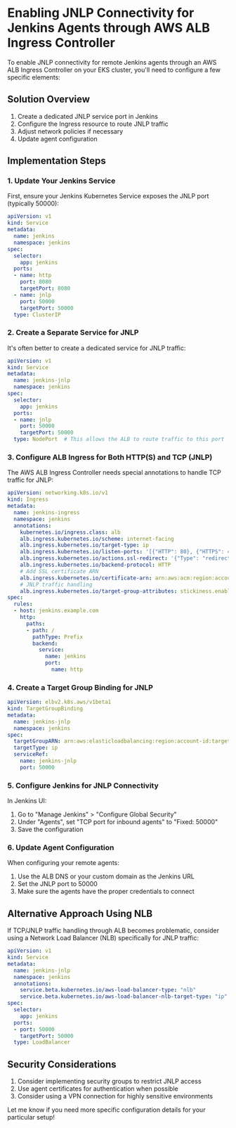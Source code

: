 # Enabling JNLP Connectivity for Jenkins Agents through AWS ALB Ingress Controller

To enable JNLP connectivity for remote Jenkins agents through an AWS ALB Ingress Controller on your EKS cluster, you'll need to configure a few specific elements:

## Solution Overview

1. Create a dedicated JNLP service port in Jenkins
2. Configure the Ingress resource to route JNLP traffic
3. Adjust network policies if necessary
4. Update agent configuration

## Implementation Steps

### 1. Update Your Jenkins Service

First, ensure your Jenkins Kubernetes Service exposes the JNLP port (typically 50000):

```yaml
apiVersion: v1
kind: Service
metadata:
  name: jenkins
  namespace: jenkins
spec:
  selector:
    app: jenkins
  ports:
  - name: http
    port: 8080
    targetPort: 8080
  - name: jnlp
    port: 50000
    targetPort: 50000
  type: ClusterIP
```

### 2. Create a Separate Service for JNLP

It's often better to create a dedicated service for JNLP traffic:

```yaml
apiVersion: v1
kind: Service
metadata:
  name: jenkins-jnlp
  namespace: jenkins
spec:
  selector:
    app: jenkins
  ports:
  - name: jnlp
    port: 50000
    targetPort: 50000
  type: NodePort  # This allows the ALB to route traffic to this port
```

### 3. Configure ALB Ingress for Both HTTP(S) and TCP (JNLP)

The AWS ALB Ingress Controller needs special annotations to handle TCP traffic for JNLP:

```yaml
apiVersion: networking.k8s.io/v1
kind: Ingress
metadata:
  name: jenkins-ingress
  namespace: jenkins
  annotations:
    kubernetes.io/ingress.class: alb
    alb.ingress.kubernetes.io/scheme: internet-facing
    alb.ingress.kubernetes.io/target-type: ip
    alb.ingress.kubernetes.io/listen-ports: '[{"HTTP": 80}, {"HTTPS": 443}, {"TCP": 50000}]'
    alb.ingress.kubernetes.io/actions.ssl-redirect: '{"Type": "redirect", "RedirectConfig": {"Protocol": "HTTPS", "Port": "443", "StatusCode": "HTTP_301"}}'
    alb.ingress.kubernetes.io/backend-protocol: HTTP
    # Add SSL certificate ARN
    alb.ingress.kubernetes.io/certificate-arn: arn:aws:acm:region:account-id:certificate/certificate-id
    # JNLP traffic handling
    alb.ingress.kubernetes.io/target-group-attributes: stickiness.enabled=true,stickiness.lb_cookie.duration_seconds=60
spec:
  rules:
  - host: jenkins.example.com
    http:
      paths:
      - path: /
        pathType: Prefix
        backend:
          service:
            name: jenkins
            port:
              name: http
```

### 4. Create a Target Group Binding for JNLP

```yaml
apiVersion: elbv2.k8s.aws/v1beta1
kind: TargetGroupBinding
metadata:
  name: jenkins-jnlp
  namespace: jenkins
spec:
  targetGroupARN: arn:aws:elasticloadbalancing:region:account-id:targetgroup/jenkins-jnlp/abcdef123456
  targetType: ip
  serviceRef:
    name: jenkins-jnlp
    port: 50000
```

### 5. Configure Jenkins for JNLP Connectivity

In Jenkins UI:

1. Go to "Manage Jenkins" > "Configure Global Security"
2. Under "Agents", set "TCP port for inbound agents" to "Fixed: 50000"
3. Save the configuration

### 6. Update Agent Configuration

When configuring your remote agents:

1. Use the ALB DNS or your custom domain as the Jenkins URL
2. Set the JNLP port to 50000
3. Make sure the agents have the proper credentials to connect

## Alternative Approach Using NLB

If TCP/JNLP traffic handling through ALB becomes problematic, consider using a Network Load Balancer (NLB) specifically for JNLP traffic:

```yaml
apiVersion: v1
kind: Service
metadata:
  name: jenkins-jnlp
  namespace: jenkins
  annotations:
    service.beta.kubernetes.io/aws-load-balancer-type: "nlb"
    service.beta.kubernetes.io/aws-load-balancer-nlb-target-type: "ip"
spec:
  selector:
    app: jenkins
  ports:
  - port: 50000
    targetPort: 50000
  type: LoadBalancer
```

## Security Considerations

1. Consider implementing security groups to restrict JNLP access
2. Use agent certificates for authentication when possible
3. Consider using a VPN connection for highly sensitive environments

Let me know if you need more specific configuration details for your particular setup!
